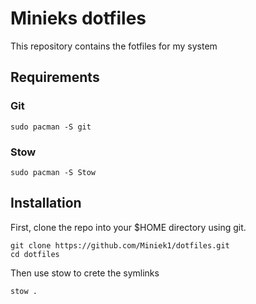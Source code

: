 # Minieks dotfiles

This repository contains the fotfiles for my system

## Requirements
### Git
```
sudo pacman -S git
```

### Stow
```
sudo pacman -S Stow
```

## Installation
First, clone the repo into your $HOME directory using git.
```
git clone https://github.com/Miniek1/dotfiles.git
cd dotfiles
```

Then use stow to crete the symlinks
```
stow .
```
